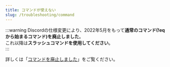 ```yaml
---
title: コマンドが使えない
slug: /troubleshooting/command
---
```


:::warning
Discordの仕様変更により、2022年5月をもって**通常のコマンド(!eqから始まるコマンド)を廃止しました**。  
これ以降は**スラッシュコマンドを使用してください**。  
:::

詳しくは「[コマンドを廃止しました](/use/slashcommand.md)」をご覧ください。